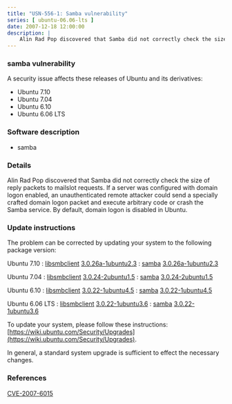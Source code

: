 ```yaml
---
title: "USN-556-1: Samba vulnerability"
series: [ ubuntu-06.06-lts ]
date: 2007-12-18 12:00:00
description: |
    Alin Rad Pop discovered that Samba did not correctly check the size of reply packets to mailslot requests.  If a server was configured with domain logon enabled, an unauthenticated remote attacker could send a specially crafted domain logon packet and execute arbitrary code or crash the Samba service.  By default, domain logon is disabled in Ubuntu. 
--- 
```

 
### samba vulnerability

A security issue affects these releases of Ubuntu and its derivatives:

* Ubuntu 7.10
* Ubuntu 7.04
* Ubuntu 6.10
* Ubuntu 6.06 LTS

### Software description

* samba 

### Details

Alin Rad Pop discovered that Samba did not correctly check the size of reply packets to mailslot requests. If a server was configured with domain logon enabled, an unauthenticated remote attacker could send a specially crafted domain logon packet and execute arbitrary code or crash the Samba service. By default, domain logon is disabled in Ubuntu. 

### Update instructions

The problem can be corrected by updating your system to the following package version:

Ubuntu 7.10
 : [libsmbclient](https://launchpad.net/ubuntu/+source/samba) <span> [3.0.26a-1ubuntu2.3](https://launchpad.net/ubuntu/+source/samba/3.0.26a-1ubuntu2.3) </span> 
 : [samba](https://launchpad.net/ubuntu/+source/samba) <span> [3.0.26a-1ubuntu2.3](https://launchpad.net/ubuntu/+source/samba/3.0.26a-1ubuntu2.3) </span> 

Ubuntu 7.04
 : [libsmbclient](https://launchpad.net/ubuntu/+source/samba) <span> [3.0.24-2ubuntu1.5](https://launchpad.net/ubuntu/+source/samba/3.0.24-2ubuntu1.5) </span> 
 : [samba](https://launchpad.net/ubuntu/+source/samba) <span> [3.0.24-2ubuntu1.5](https://launchpad.net/ubuntu/+source/samba/3.0.24-2ubuntu1.5) </span> 

Ubuntu 6.10
 : [libsmbclient](https://launchpad.net/ubuntu/+source/samba) <span> [3.0.22-1ubuntu4.5](https://launchpad.net/ubuntu/+source/samba/3.0.22-1ubuntu4.5) </span> 
 : [samba](https://launchpad.net/ubuntu/+source/samba) <span> [3.0.22-1ubuntu4.5](https://launchpad.net/ubuntu/+source/samba/3.0.22-1ubuntu4.5) </span> 

Ubuntu 6.06 LTS
 : [libsmbclient](https://launchpad.net/ubuntu/+source/samba) <span> [3.0.22-1ubuntu3.6](https://launchpad.net/ubuntu/+source/samba/3.0.22-1ubuntu3.6) </span> 
 : [samba](https://launchpad.net/ubuntu/+source/samba) <span> [3.0.22-1ubuntu3.6](https://launchpad.net/ubuntu/+source/samba/3.0.22-1ubuntu3.6) </span> 

To update your system, please follow these instructions: [https://wiki.ubuntu.com/Security/Upgrades](https://wiki.ubuntu.com/Security/Upgrades).

In general, a standard system upgrade is sufficient to effect the necessary changes. 

### References

 [CVE-2007-6015](http://people.ubuntu.com/~ubuntu-security/cve/CVE-2007-6015)
 
